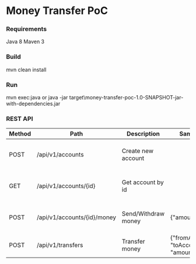 # Money Transfer PoC

### Requirements
Java 8
Maven 3

### Build
mvn clean install

### Run
mvn exec:java
or
java -jar target\money-transfer-poc-1.0-SNAPSHOT-jar-with-dependencies.jar

### REST API
| Method | Path | Description | Sample Body | Sample Response |
| -------| ---- | ----------- | ----------- | --------------- |
| POST   | /api/v1/accounts | Create new account | | AccountResponse: {"status":"OK", "balance":"0", "id":1} |
| GET    | /api/v1/accounts/{id} | Get account by id | | AccountResponse: {"status":"OK", "balance":"0", "id":1} |
| POST   | /api/v1/accounts/{id}/money | Send/Withdraw money | {"amount":"100"} | AccountResponse: {"status":"OK", "balance":"100", "id":1} |
| POST   | /api/v1/transfers | Transfer money | {"fromAccountId":1, "toAccountId":2, "amount":"50"} | Status: {"status":"OK"} |
